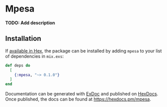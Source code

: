 # Mpesa

**TODO: Add description**

## Installation

If [available in Hex](https://hex.pm/docs/publish), the package can be installed
by adding `mpesa` to your list of dependencies in `mix.exs`:

```elixir
def deps do
  [
    {:mpesa, "~> 0.1.0"}
  ]
end
```

Documentation can be generated with [ExDoc](https://github.com/elixir-lang/ex_doc)
and published on [HexDocs](https://hexdocs.pm). Once published, the docs can
be found at <https://hexdocs.pm/mpesa>.


